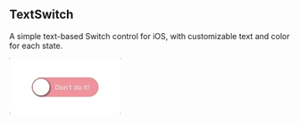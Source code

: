 ## TextSwitch

A simple text-based Switch control for iOS, with customizable text and color for each state.

![](Gifs/sample1.gif)
